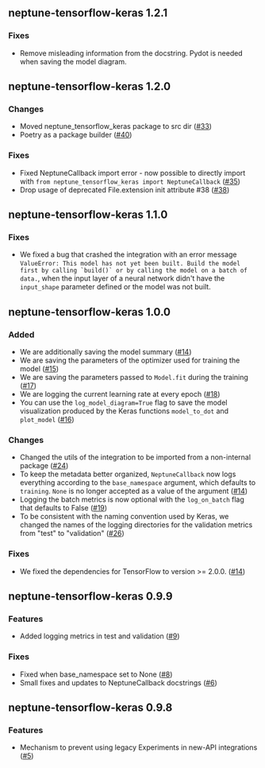 ## neptune-tensorflow-keras 1.2.1

### Fixes
- Remove misleading information from the docstring. Pydot is needed when saving the model diagram.

## neptune-tensorflow-keras 1.2.0

### Changes
- Moved neptune_tensorflow_keras package to src dir ([#33](https://github.com/neptune-ai/neptune-tensorflow-keras/pull/33))
- Poetry as a package builder ([#40](https://github.com/neptune-ai/neptune-tensorflow-keras/pull/40))

### Fixes
- Fixed NeptuneCallback import error - now possible to directly import with `from neptune_tensorflow_keras import NeptuneCallback` ([#35](https://github.com/neptune-ai/neptune-tensorflow-keras/pull/35))
- Drop usage of deprecated File.extension init attribute #38 ([#38](https://github.com/neptune-ai/neptune-tensorflow-keras/pull/38))

## neptune-tensorflow-keras 1.1.0

### Fixes

- We fixed a bug that crashed the integration with an error message ``ValueError: This model has not yet been built. Build the model first by calling `build()` or by calling the model on a batch of data.``, when the input layer of a neural network didn't have the `input_shape`
  parameter defined or the model was not built.

## neptune-tensorflow-keras 1.0.0

### Added

- We are additionally saving the model summary ([#14](https://github.com/neptune-ai/neptune-tensorflow-keras/pull/14))
- We are saving the parameters of the optimizer used for training the model ([#15](https://github.com/neptune-ai/neptune-tensorflow-keras/pull/15))
- We are saving the parameters passed to `Model.fit` during the training ([#17](https://github.com/neptune-ai/neptune-tensorflow-keras/pull/17))
- We are logging the current learning rate at every epoch ([#18](https://github.com/neptune-ai/neptune-tensorflow-keras/pull/18))
- You can use the `log_model_diagram=True` flag to save the model visualization produced by the Keras functions
  `model_to_dot` and `plot_model` ([#16](https://github.com/neptune-ai/neptune-tensorflow-keras/pull/16))

### Changes

- Changed the utils of the integration to be imported from a non-internal package ([#24](https://github.com/neptune-ai/neptune-tensorflow-keras/pull/24))
- To keep the metadata better organized, `NeptuneCallback` now logs everything according to the `base_namespace` argument,
  which defaults to `training`. `None` is no longer accepted as a value of the argument ([#14](https://github.com/neptune-ai/neptune-tensorflow-keras/pull/14))
- Logging the batch metrics is now optional with the `log_on_batch` flag that defaults to False ([#19](https://github.com/neptune-ai/neptune-tensorflow-keras/pull/19))
- To be consistent with the naming convention used by Keras, we changed the names of the logging directories for
  the validation metrics from "test" to "validation" ([#26](https://github.com/neptune-ai/neptune-tensorflow-keras/pull/26))

### Fixes

- We fixed the dependencies for TensorFlow to version >= 2.0.0. ([#14](https://github.com/neptune-ai/neptune-tensorflow-keras/pull/14))

## neptune-tensorflow-keras 0.9.9

### Features

- Added logging metrics in test and validation ([#9](https://github.com/neptune-ai/neptune-tensorflow-keras/pull/9))

### Fixes

- Fixed when base_namespace set to None ([#8](https://github.com/neptune-ai/neptune-tensorflow-keras/pull/8))
- Small fixes and updates to NeptuneCallback docstrings ([#6](https://github.com/neptune-ai/neptune-tensorflow-keras/pull/6))

## neptune-tensorflow-keras 0.9.8

### Features

- Mechanism to prevent using legacy Experiments in new-API integrations ([#5](https://github.com/neptune-ai/neptune-tensorflow-keras/pull/5))
